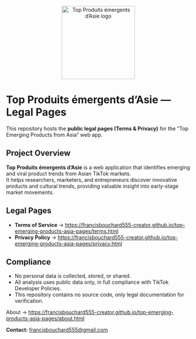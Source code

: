 <p align="center">
  <img src="https://francisbouchard555-creator.github.io/top-emerging-products-asia-pages/logo.png" width="200" alt="Top Produits émergents d’Asie logo">
</p>

# Top Produits émergents d’Asie — Legal Pages

This repository hosts the **public legal pages (Terms & Privacy)** for the “Top Emerging Products from Asia” web app.

## Project Overview
**Top Produits émergents d’Asie** is a web application that identifies emerging and viral product trends from Asian TikTok markets.  
It helps researchers, marketers, and entrepreneurs discover innovative products and cultural trends, providing valuable insight into early-stage market movements.

## Legal Pages
- **Terms of Service** → https://francisbouchard555-creator.github.io/top-emerging-products-asia-pages/terms.html
- **Privacy Policy** → https://francisbouchard555-creator.github.io/top-emerging-products-asia-pages/privacy.html  

## Compliance
- No personal data is collected, stored, or shared.  
- All analysis uses public data only, in full compliance with TikTok Developer Policies.  
- This repository contains no source code, only legal documentation for verification.
  
About → https://francisbouchard555-creator.github.io/top-emerging-products-asia-pages/about.html

**Contact:** francisbouchard555@gmail.com

